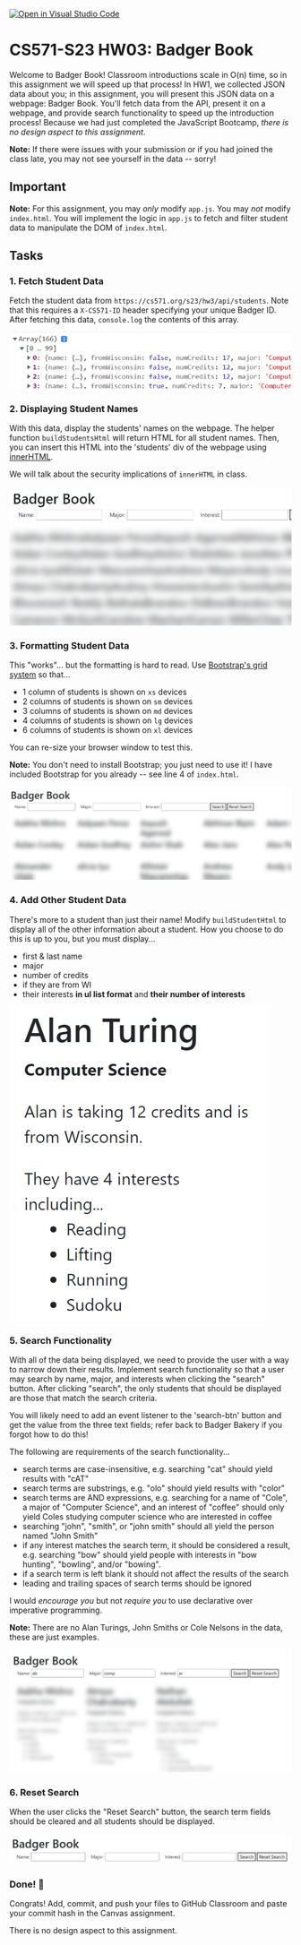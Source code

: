 [![Open in Visual Studio Code](https://classroom.github.com/assets/open-in-vscode-c66648af7eb3fe8bc4f294546bfd86ef473780cde1dea487d3c4ff354943c9ae.svg)](https://classroom.github.com/online_ide?assignment_repo_id=10098491&assignment_repo_type=AssignmentRepo)
# CS571-S23 HW03: Badger Book

Welcome to Badger Book! Classroom introductions scale in O(n) time, so in this assignment we will speed up that process! In HW1, we collected JSON data about you; in this assignment, you will present this JSON data on a webpage: Badger Book. You'll fetch data from the API, present it on a webpage, and provide search functionality to speed up the introduction process! Because we had just completed the JavaScript Bootcamp, *there is no design aspect to this assignment*.

**Note:** If there were issues with your submission or if you had joined the class late, you may not see yourself in the data -- sorry!

## Important

**Note:** For this assignment, you may *only* modify `app.js`. You may *not* modify `index.html`. You will implement the logic in `app.js` to fetch and filter student data to manipulate the DOM of `index.html`.

## Tasks

### 1. Fetch Student Data

Fetch the student data from `https://cs571.org/s23/hw3/api/students`. Note that this requires a `X-CS571-ID` header specifying your unique Badger ID. After fetching this data, `console.log` the contents of this array.

![Step 1: Fetching Data](figures/step1.png)

### 2. Displaying Student Names

With this data, display the students' names on the webpage. The helper function `buildStudentsHtml` will return HTML for all student names. Then, you can insert this HTML into the 'students' div of the webpage using [innerHTML](https://developer.mozilla.org/en-US/docs/Web/API/Element/innerHTML).

We will talk about the security implications of `innerHTML` in class.

![Step 2: Displaying Student Names](figures/step2.png)

### 3. Formatting Student Data

This "works"... but the formatting is hard to read. Use [Bootstrap's grid system](https://getbootstrap.com/docs/4.0/layout/grid/) so that...
 - 1 column of students is shown on `xs` devices
 - 2 columns of students is shown on `sm` devices
 - 3 columns of students is shown on `md` devices
 - 4 columns of students is shown on `lg` devices
 - 6 columns of students is shown on `xl` devices

You can re-size your browser window to test this.

**Note:** You don't need to install Bootstrap; you just need to use it! I have included Bootstrap for you already -- see line 4 of `index.html`.

![Step 3: Formatting Student Data](figures/step3.png)


### 4. Add Other Student Data

There's more to a student than just their name! Modify `buildStudentHtml` to display all of the other information about a student. How you choose to do this is up to you, but you must display...
 - first & last name
 - major
 - number of credits
 - if they are from WI
 - their interests **in ul list format** and **their number of interests**

![Step 4: Add Other Student Data](figures/step4.png)

### 5. Search Functionality
With all of the data being displayed, we need to provide the user with a way to narrow down their results. Implement search functionality so that a user may search by name, major, and interests when clicking the "search" button. After clicking "search", the only students that should be displayed are those that match the search criteria.

You will likely need to add an event listener to the 'search-btn' button and get the value from the three text fields; refer back to Badger Bakery if you forgot how to do this!

The following are requirements of the search functionality...
 - search terms are case-insensitive, e.g. searching "cat" should yield results with "cAT"
 - search terms are substrings, e.g. "olo" should yield results with "color"
 - search terms are AND expressions, e.g. searching for a name of "Cole", a major of "Computer Science", and an interest of "coffee" should only yield Coles studying computer science who are interested in coffee
 - searching "john", "smith", or "john smith" should all yield the person named "John Smith"
 - if any interest matches the search term, it should be considered a result, e.g. searching "bow" should yield people with interests in "bow hunting", "bowling", and/or "bowing".
 - if a search term is left blank it should not affect the results of the search
 - leading and trailing spaces of search terms should be ignored

I would *encourage you* but not *require you* to use declarative over imperative programming.

**Note:** There are no Alan Turings, John Smiths or Cole Nelsons in the data, these are just examples.

![Step 5: Search Functionality](figures/step5.png)

### 6. Reset Search

When the user clicks the "Reset Search" button, the search term fields should be cleared and all students should be displayed.

![Step 6: Reset Search](figures/step6.png)

### Done! 🥳

Congrats! Add, commit, and push your files to GitHub Classroom and paste your commit hash in the Canvas assignment.

There is no design aspect to this assignment.
